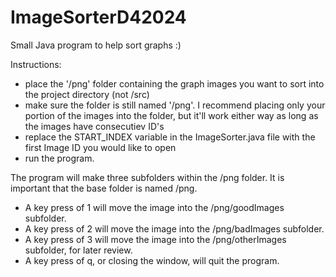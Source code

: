# ImageSorterD42024
Small Java program to help sort graphs :)

Instructions:
- place the '/png' folder containing the graph images you want to sort into the project directory (not         /src)
- make sure the folder is still named '/png'. I recommend placing only your portion of the images into the folder, but it'll work either way as long as the images have consecutiev ID's
- replace the START_INDEX variable in the ImageSorter.java file with the first Image ID you would like to open
- run the program.
  
The program will make three subfolders within the /png folder. It is important that the base folder is named /png.

- A key press of 1 will move the image into the /png/goodImages subfolder.
- A key press of 2 will move the image into the /png/badImages subfolder.
- A key press of 3 will move the image into the /png/otherImages subfolder, for later review.
- A key press of q, or closing the window, will quit the program.
